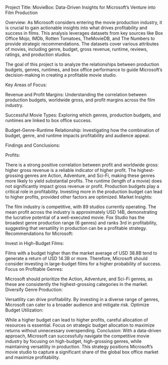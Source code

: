 Project Title:
MovieBox: Data-Driven Insights for Microsoft’s Venture into Film Production

Overview:
As Microsoft considers entering the movie production industry, it is crucial to gain actionable insights into what drives profitability and success in films. This analysis leverages datasets from key sources like Box Office Mojo, IMDb, Rotten Tomatoes, TheMovieDB, and The Numbers to provide strategic recommendations. The datasets cover various attributes of movies, including genre, budget, gross revenue, runtime, reviews, ratings, and production studios.

The goal of this project is to analyze the relationships between production budgets, genres, runtimes, and box office performance to guide Microsoft’s decision-making in creating a profitable movie studio.

Key Areas of Focus:

Revenue and Profit Margins:
Understanding the correlation between production budgets, worldwide gross, and profit margins across the film industry.

Successful Movie Types:
Exploring which genres, production budgets, and runtimes are linked to box office success.

Budget-Genre-Runtime Relationship:
Investigating how the combination of budget, genre, and runtime impacts profitability and audience appeal.

Findings and Conclusions:

Profits:

There is a strong positive correlation between profit and worldwide gross: higher gross revenue is a reliable indicator of higher profit.
The highest-grossing genres are Action, Adventure, and Sci-Fi, making these genres more likely to yield substantial profits.
The runtime (length of a movie) does not significantly impact gross revenue or profit.
Production budgets play a critical role in profitability. Investing more in the production budget can lead to higher profits, provided other factors are optimized.
Market Insights:

The film industry is competitive, with 89 studios currently operating.
The mean profit across the industry is approximately USD 14B, demonstrating the lucrative potential of a well-executed movie.
Fox Studio has the broadest genre production range (6 genres) and ranks 3rd in profitability, suggesting that versatility in production can be a profitable strategy.
Recommendations for Microsoft:

Invest in High-Budget Films:

Films with a budget higher than the market average of USD 38.8B tend to generate a return of USD 14.3B or more. Therefore, Microsoft should consider investing in large-budget films for a higher probability of success.
Focus on Profitable Genres:

Microsoft should prioritize the Action, Adventure, and Sci-Fi genres, as these are consistently the highest-grossing categories in the market.
Diversify Genre Production:

Versatility can drive profitability. By investing in a diverse range of genres, Microsoft can cater to a broader audience and mitigate risk.
Optimize Budget Utilization:

While a higher budget can lead to higher profits, careful allocation of resources is essential. Focus on strategic budget allocation to maximize returns without unnecessary overspending.
Conclusion:
With a data-driven approach, Microsoft can successfully navigate the competitive movie industry by focusing on high-budget, high-grossing genres, while maintaining versatility in production. This strategy positions Microsoft’s movie studio to capture a significant share of the global box office market and maximize profitability.

